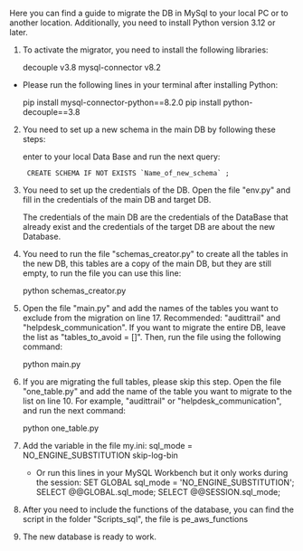 Here you can find a guide to migrate the DB in MySql to your local PC or to another location.  Additionally, you need to install Python version 3.12 or later.

1. To activate the migrator, you need to install the following libraries:

	decouple v3.8
	mysql-connector v8.2

- Please run the following lines in your terminal after installing Python:

	pip install mysql-connector-python==8.2.0
	pip install python-decouple==3.8

2. You need to set up a new schema in the main DB by following these steps:

	enter to your local Data Base and run the next query:

		CREATE SCHEMA IF NOT EXISTS `Name_of_new_schema` ;

3. You need to set up the credentials of the DB. Open the file "env.py" and fill in the credentials of the main DB and target DB.
	 
	 The credentials of the main DB are the credentials of the DataBase that already exist and the credentials of the target DB are about the new Database.

4. You need to run the file "schemas_creator.py" to create all the tables in the new DB, this tables are a copy of the main DB, but they are still empty, to run the file you can use this line:

	python schemas_creator.py

5. Open the file "main.py" and add the names of the tables you want to exclude from the migration on line 17. Recommended: "audittrail" and "helpdesk_communication".
 If you want to migrate the entire DB, leave the list as "tables_to_avoid = []". Then, run the file using the following command:

	python main.py

5. If you are migrating the full tables, please skip this step. Open the file "one_table.py" and add the name of the table you want to migrate to the list on line 10. 
	For example, "audittrail" or "helpdesk_communication", and run the next command:

	python one_table.py

6. Add the variable in the file my.ini:
	sql_mode = NO_ENGINE_SUBSTITUTION
	skip-log-bin

	- Or run this lines in your MySQL Workbench but it only works during the session:
	SET GLOBAL sql_mode = 'NO_ENGINE_SUBSTITUTION';
	SELECT @@GLOBAL.sql_mode;
	SELECT @@SESSION.sql_mode;


7. After you need to include the functions of the database, you can find the script in the folder "Scripts_sql", the file is pe_aws_functions

8. The new database is ready to work.